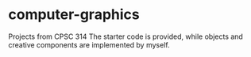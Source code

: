 # computer-graphics
Projects from CPSC 314
The starter code is provided, while objects and creative components are implemented by myself.
